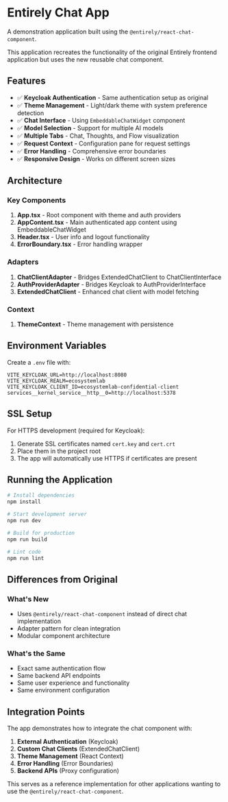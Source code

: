 # Entirely Chat App

A demonstration application built using the `@entirely/react-chat-component`.

This application recreates the functionality of the original Entirely frontend application but uses the new reusable chat component.

## Features

- ✅ **Keycloak Authentication** - Same authentication setup as original
- ✅ **Theme Management** - Light/dark theme with system preference detection
- ✅ **Chat Interface** - Using `EmbeddableChatWidget` component
- ✅ **Model Selection** - Support for multiple AI models
- ✅ **Multiple Tabs** - Chat, Thoughts, and Flow visualization
- ✅ **Request Context** - Configuration pane for request settings
- ✅ **Error Handling** - Comprehensive error boundaries
- ✅ **Responsive Design** - Works on different screen sizes

## Architecture

### Key Components

1. **App.tsx** - Root component with theme and auth providers
2. **AppContent.tsx** - Main authenticated app content using EmbeddableChatWidget
3. **Header.tsx** - User info and logout functionality
4. **ErrorBoundary.tsx** - Error handling wrapper

### Adapters

1. **ChatClientAdapter** - Bridges ExtendedChatClient to ChatClientInterface
2. **AuthProviderAdapter** - Bridges Keycloak to AuthProviderInterface
3. **ExtendedChatClient** - Enhanced chat client with model fetching

### Context

1. **ThemeContext** - Theme management with persistence

## Environment Variables

Create a `.env` file with:

```env
VITE_KEYCLOAK_URL=http://localhost:8080
VITE_KEYCLOAK_REALM=ecosystemlab
VITE_KEYCLOAK_CLIENT_ID=ecosystemlab-confidential-client
services__kernel_service__http__0=http://localhost:5378
```

## SSL Setup

For HTTPS development (required for Keycloak):

1. Generate SSL certificates named `cert.key` and `cert.crt`
2. Place them in the project root
3. The app will automatically use HTTPS if certificates are present

## Running the Application

```bash
# Install dependencies
npm install

# Start development server
npm run dev

# Build for production
npm run build

# Lint code
npm run lint
```

## Differences from Original

### What's New
- Uses `@entirely/react-chat-component` instead of direct chat implementation
- Adapter pattern for clean integration
- Modular component architecture

### What's the Same
- Exact same authentication flow
- Same backend API endpoints
- Same user experience and functionality
- Same environment configuration

## Integration Points

The app demonstrates how to integrate the chat component with:

1. **External Authentication** (Keycloak)
2. **Custom Chat Clients** (ExtendedChatClient)
3. **Theme Management** (React Context)
4. **Error Handling** (Error Boundaries)
5. **Backend APIs** (Proxy configuration)

This serves as a reference implementation for other applications wanting to use the `@entirely/react-chat-component`.
